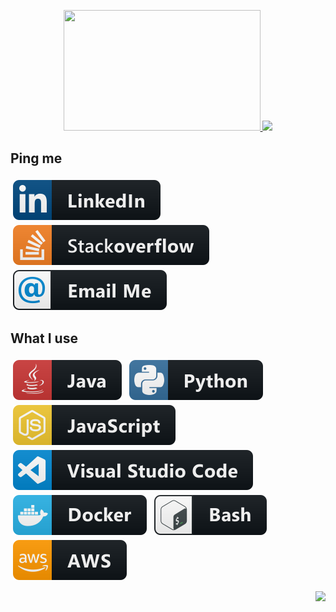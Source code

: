 <p align="center">
  <a href="#">
    <img class="Box" width="315px" height="193px" src="https://i.imgur.com/dxtOhjM.png" />
  </a>
  <a href="#">
    <img src="https://github-readme-stats.vercel.app/api?username=atifmerghad&show_icons=true&theme=tokyonight" />
  </a> 
</p>

## Ping me

<p align="left">
  <a href="https://www.linkedin.com/in/atif-merghad/">
    <img src="Badges/social/linkedin.svg" alt="Linkedin" style="vertical-align:top; margin:4px">
  </a>
  <a href="https://stackoverflow.com/users/9859025/atif-merghad">
    <img src="Badges/social/stackoverflow.svg" alt="stackoverflow" style="vertical-align:top; margin:4px">
  </a>
  <a href="mailto: atif.merghad@gmail.com">
    <img src="Badges/social/email_me.svg" alt="Gmail" style="vertical-align:top; margin:4px">
  </a>  
</p>

## What I use

<p align="left">
  <img src="Badges/dev/languages/java.svg" alt="Java" style="vertical-align:top; margin:4px">
  <img src="Badges/dev/languages/python.svg" alt="Python" style="vertical-align:top; margin:4px">
  <img src="Badges/dev/languages/js.svg" alt="Javascript" style="vertical-align:top; margin:4px">

  <img src="Badges/dev/tools/visualstudio_code.svg" alt="Visual Studio Code" style="vertical-align:top; margin:4px">
  <img src="Badges/dev/tools/docker.svg" alt="Docker" style="vertical-align:top; margin:4px">
  <img src="Badges/dev/tools/bash.svg" alt="Bash" style="vertical-align:top; margin:4px">

  <img src="Badges/dev/services/aws.svg" alt="AWS" style="vertical-align:top; margin:4px">

</p>

<p align="right">
  <img src="https://estruyf-github.azurewebsites.net/api/VisitorHit?user=atifmerghad&countColorcountColor&countColor=%237B1E7A">
</p>
